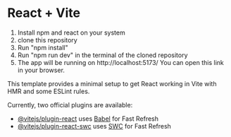 # React + Vite



1) Install npm and react on your system
2) clone this repository
3) Run "npm install"
4) Run "npm run dev" in the terminal of the cloned repository
5) The app will be running on http://localhost:5173/
You can open this link in your browser.

This template provides a minimal setup to get React working in Vite with HMR and some ESLint rules.

Currently, two official plugins are available:

- [@vitejs/plugin-react](https://github.com/vitejs/vite-plugin-react/blob/main/packages/plugin-react/README.md) uses [Babel](https://babeljs.io/) for Fast Refresh
- [@vitejs/plugin-react-swc](https://github.com/vitejs/vite-plugin-react-swc) uses [SWC](https://swc.rs/) for Fast Refresh
